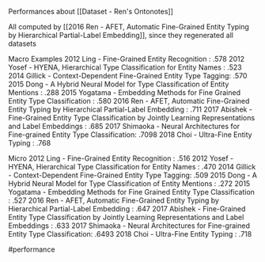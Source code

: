 Performances about [[Dataset - Ren's Ontonotes]]

All computed by [[2016 Ren - AFET, Automatic Fine-Grained Entity Typing by Hierarchical Partial-Label Embedding]], since they regenerated all datasets

Macro Examples
2012 Ling - Fine-Grained Entity Recognition : .578
2012 Yosef - HYENA, Hierarchical Type Classification for Entity Names : .523
2014 Gillick - Context-Dependent Fine-Grained Entity Type Tagging: .570
2015 Dong - A Hybrid Neural Model for Type Classification of Entity Mentions : .288
2015 Yogatama - Embedding Methods for Fine Grained Entity Type Classification : .580
2016 Ren - AFET, Automatic Fine-Grained Entity Typing by Hierarchical Partial-Label Embedding : .711
2017 Abishek - Fine-Grained Entity Type Classification by Jointly Learning Representations and Label Embeddings : .685
2017 Shimaoka - Neural Architectures for Fine-grained Entity Type Classification: .7098
2018 Choi - Ultra-Fine Entity Typing : .768


Micro
2012 Ling - Fine-Grained Entity Recognition : .516
2012 Yosef - HYENA, Hierarchical Type Classification for Entity Names : .470
2014 Gillick - Context-Dependent Fine-Grained Entity Type Tagging: .509
2015 Dong - A Hybrid Neural Model for Type Classification of Entity Mentions : .272
2015 Yogatama - Embedding Methods for Fine Grained Entity Type Classification : .527
2016 Ren - AFET, Automatic Fine-Grained Entity Typing by Hierarchical Partial-Label Embedding : .647
2017 Abishek - Fine-Grained Entity Type Classification by Jointly Learning Representations and Label Embeddings : .633
2017 Shimaoka - Neural Architectures for Fine-grained Entity Type Classification: .6493
2018 Choi - Ultra-Fine Entity Typing : .718

#performance 